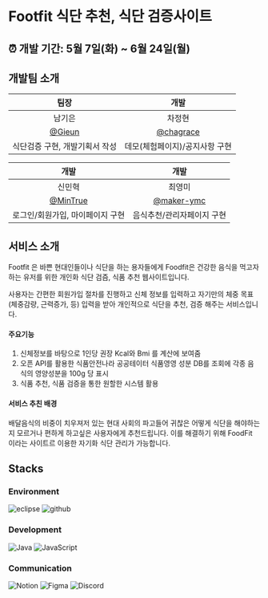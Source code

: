 # Footfit 식단 추천, 식단 검증사이트</br>

## :alarm_clock: 개발 기간: 5월 7일(화) ~ 6월 24일(월)

## 개발팀 소개

|      팀장         |         개발         | 
| :------------------------------------------------------------------------------: | :---------------------------------------------------------------------------------------------------------------------------------------------------: | 
|      남기은        |         차정현         |     
|   [@Gieun](https://github.com/Gieuun)   |    [@chagrace](https://github.com/chagrace)  | 
| 식단검증 구현, 개발기획서 작성 | 데모(체험페이지)/공지사항 구현 |

|      개발       |         개발      |
| :------------------------------------------------------------------------------: | :---------------------------------------------------------------------------------------------------------------------------------------------------: | 
|     신민혁    |        최영미          |
| [@MinTrue](https://github.com/MinTrue) | [@maker-ymc](https://github.com/maker-ymc) |
| 로그인/회원가입, 마이페이지 구현|    음식추천/관리자페이지 구현   |

## 서비스 소개

Footfit 은 바쁜 현대인들이나 식단을 하는 용자들에게 Foodfit은 건강한 음식을 먹고자하는 유저를 위한 개인화 식단 검즘, 식품 추천 웹사이트입니다.

사용자는 간편한 회원가입 절차를 진행하고 신체 정보를 입력하고 자기만의 체중 목표 (체중감량, 근력증가, 등) 입력을 받아 개인적으로 식단을 추천, 검증 해주는 서비스입니다.

#### 주요기능

1.	신체정보를 바탕으로 1인당 권장 Kcal와 Bmi 를 계산에 보여줌
2.	오픈 API를 활용한 식품안전나라 공공테이터 식품영영 성분 DB를 조회에 각종 음식의 영양성분을 100g 당 표시
3.	식품 추천, 식품 검증을 통한 원할한 시스템 활용

#### 서비스 추친 배경

배달음식의 비중이 치우져저 있는 현대 사회의 파고들어 귀찮은 어떻게 식단을 해야하는지 모르거나 편하게 하고싶은 사용자에게 추천드립니다.
이를 해결하기 위해 FoodFit 이라는 사이트르 이용한 자기화 식단 관리가 가능합니다.

## Stacks

### Environment
![eclipse](https://img.shields.io/badge/eclipse-2C2255.svg?&style=for-the-badge&logo=eclipseide&logoColor=white)
![github](https://img.shields.io/badge/github-181717.svg?&style=for-the-badge&logo=github&logoColor=white)

### Development

<img alt="Java" src="https://img.shields.io/badge/python-%2314354C.svg?style=for-the-badge&logo=python&logoColor=white"/>
<img alt="JavaScript" src="https://img.shields.io/badge/javascript-%23323330.svg?style=for-the-badge&logo=javascript&logoColor=%23F7DF1E"/>

### Communication
<img alt="Notion" src="https://img.shields.io/badge/Notion-%23000000.svg?style=for-the-badge&logo=notion&logoColor=white"/>
<img alt="Figma" src="https://img.shields.io/badge/figma-%23F24E1E.svg?style=for-the-badge&logo=figma&logoColor=white"/>
<img alt="Discord" src="https://img.shields.io/badge/%3CServer%3E-%237289DA.svg?style=for-the-badge&logo=discord&logoColor=white"/>
